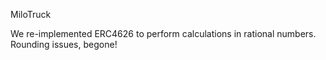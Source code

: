 MiloTruck

We re-implemented ERC4626 to perform calculations in rational numbers. Rounding issues, begone!
